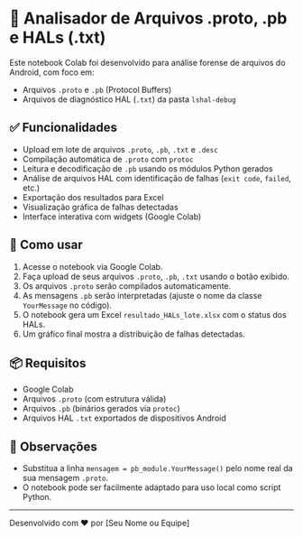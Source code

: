 
# 🔎 Analisador de Arquivos .proto, .pb e HALs (.txt)

Este notebook Colab foi desenvolvido para análise forense de arquivos do Android, com foco em:
- Arquivos `.proto` e `.pb` (Protocol Buffers)
- Arquivos de diagnóstico HAL (`.txt`) da pasta `lshal-debug`

## ✅ Funcionalidades

- Upload em lote de arquivos `.proto`, `.pb`, `.txt` e `.desc`
- Compilação automática de `.proto` com `protoc`
- Leitura e decodificação de `.pb` usando os módulos Python gerados
- Análise de arquivos HAL com identificação de falhas (`exit code`, `failed`, etc.)
- Exportação dos resultados para Excel
- Visualização gráfica de falhas detectadas
- Interface interativa com widgets (Google Colab)

## 🚀 Como usar

1. Acesse o notebook via Google Colab.
2. Faça upload de seus arquivos `.proto`, `.pb`, `.txt` usando o botão exibido.
3. Os arquivos `.proto` serão compilados automaticamente.
4. As mensagens `.pb` serão interpretadas (ajuste o nome da classe `YourMessage` no código).
5. O notebook gera um Excel `resultado_HALs_lote.xlsx` com o status dos HALs.
6. Um gráfico final mostra a distribuição de falhas detectadas.

## 📦 Requisitos

- Google Colab
- Arquivos `.proto` (com estrutura válida)
- Arquivos `.pb` (binários gerados via `protoc`)
- Arquivos HAL `.txt` exportados de dispositivos Android

## 🧠 Observações

- Substitua a linha `mensagem = pb_module.YourMessage()` pelo nome real da sua mensagem `.proto`.
- O notebook pode ser facilmente adaptado para uso local como script Python.

---

Desenvolvido com ♥ por [Seu Nome ou Equipe]
